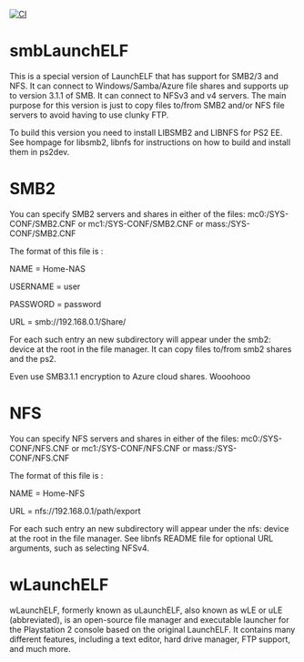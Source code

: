 [![CI](https://github.com/ps2homebrew/wLaunchELF/workflows/CI/badge.svg)](https://github.com/ps2homebrew/wLaunchELF/actions?query=workflow%3ACI)

# smbLaunchELF
This is a special version of LaunchELF that has support for SMB2/3 and NFS.
It can connect to Windows/Samba/Azure file shares and supports up to
version 3.1.1 of SMB.
It can connect to NFSv3 and v4 servers.
The main purpose for this version is just to copy files to/from SMB2 and/or NFS
file servers to avoid having to use clunky FTP.

To build this version you need to install LIBSMB2 and LIBNFS for PS2 EE.
See hompage for libsmb2, libnfs for instructions on how to build and install
them in ps2dev.

SMB2
====
You can specify SMB2 servers and shares in either of the files:
  mc0:/SYS-CONF/SMB2.CNF or
  mc1:/SYS-CONF/SMB2.CNF or
  mass:/SYS-CONF/SMB2.CNF

The format of this file is :

NAME = Home-NAS

USERNAME = user

PASSWORD = password

URL = smb://192.168.0.1/Share/

For each such entry an new subdirectory will appear under the smb2: device at
the root in the file manager.
It can copy files to/from smb2 shares and the ps2.

Even use SMB3.1.1 encryption to Azure cloud shares. Wooohooo


NFS
===
You can specify NFS servers and shares in either of the files:
  mc0:/SYS-CONF/NFS.CNF or
  mc1:/SYS-CONF/NFS.CNF or
  mass:/SYS-CONF/NFS.CNF

The format of this file is :

NAME = Home-NFS

URL = nfs://192.168.0.1/path/export

For each such entry an new subdirectory will appear under the nfs: device at
the root in the file manager.
See libnfs README file for optional URL arguments, such as selecting NFSv4.

# wLaunchELF

wLaunchELF, formerly known as uLaunchELF, also known as wLE or uLE (abbreviated), is an open-source file manager and executable launcher for the Playstation 2 console based on the original LaunchELF. It contains many different features, including a text editor, hard drive manager, FTP support, and much more.
